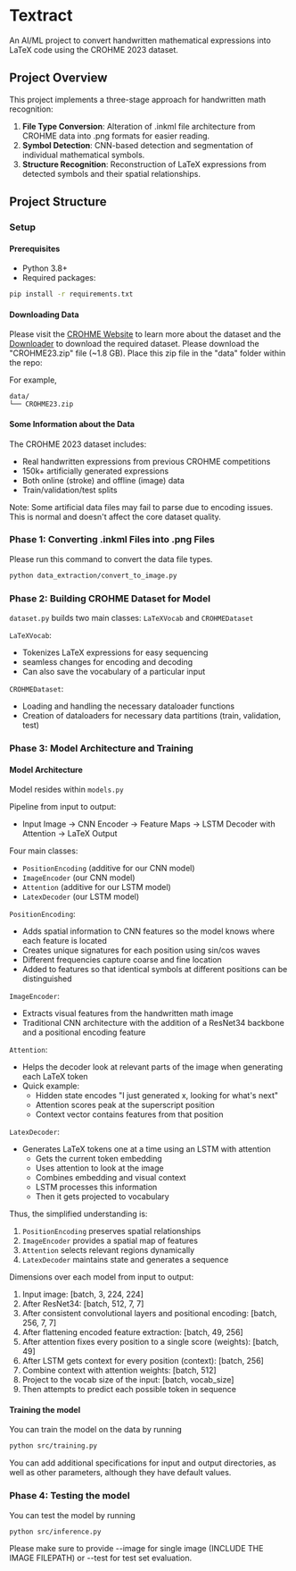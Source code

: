 # Textract
An AI/ML project to convert handwritten mathematical expressions into LaTeX code using the CROHME 2023 dataset.

## Project Overview

This project implements a three-stage approach for handwritten math recognition:
1. **File Type Conversion**: Alteration of .inkml file architecture from CROHME data into .png formats for easier reading.
2. **Symbol Detection**: CNN-based detection and segmentation of individual mathematical symbols.
3. **Structure Recognition**: Reconstruction of LaTeX expressions from detected symbols and their spatial relationships.

## Project Structure

### Setup
#### Prerequisites
- Python 3.8+
- Required packages:
```bash
pip install -r requirements.txt
```

#### Downloading Data
Please visit the [CROHME Website](https://crohme2023.ltu-ai.dev/data-tools/) to learn more about the dataset and the [Downloader](https://zenodo.org/records/8428035) to download the required dataset. Please download the "CROHME23.zip" file (~1.8 GB). Place this zip file in the "data" folder within the repo:

For example,
```
data/
└── CROHME23.zip
```

#### Some Information about the Data
The CROHME 2023 dataset includes:
- Real handwritten expressions from previous CROHME competitions
- 150k+ artificially generated expressions
- Both online (stroke) and offline (image) data
- Train/validation/test splits

Note: Some artificial data files may fail to parse due to encoding issues. This is normal and doesn't affect the core dataset quality.

### Phase 1: Converting .inkml Files into .png Files
Please run this command to convert the data file types.
```bash
python data_extraction/convert_to_image.py
```

### Phase 2: Building CROHME Dataset for Model
```dataset.py``` builds two main classes: ```LaTeXVocab``` and  ```CROHMEDataset```

```LaTeXVocab```:
- Tokenizes LaTeX expressions for easy sequencing
- seamless changes for encoding and decoding
- Can also save the vocabulary of a particular input

```CROHMEDataset```:
- Loading and handling the necessary dataloader functions
- Creation of dataloaders for necessary data partitions (train, validation, test)

### Phase 3: Model Architecture and Training

#### Model Architecture
Model resides within ```models.py```

Pipeline from input to output:
- Input Image → CNN Encoder → Feature Maps → LSTM Decoder with Attention → LaTeX Output

Four main classes:
- ```PositionEncoding``` (additive for our CNN model)
- ```ImageEncoder``` (our CNN model)
- ```Attention``` (additive for our LSTM model)
- ```LatexDecoder``` (our LSTM model)

```PositionEncoding```:
- Adds spatial information to CNN features so the model knows where each feature is located
- Creates unique signatures for each position using sin/cos waves
- Different frequencies capture coarse and fine location
- Added to features so that identical symbols at different positions can be distinguished

```ImageEncoder```:
- Extracts visual features from the handwritten math image
- Traditional CNN architecture with the addition of a ResNet34 backbone and a positional encoding feature

```Attention```:
- Helps the decoder look at relevant parts of the image when generating each LaTeX token
- Quick example:
  - Hidden state encodes "I just generated x, looking for what's next"
  - Attention scores peak at the superscript position
  - Context vector contains features from that position

```LatexDecoder```:
- Generates LaTeX tokens one at a time using an LSTM with attention
  - Gets the current token embedding
  - Uses attention to look at the image
  - Combines embedding and visual context
  - LSTM processes this information
  - Then it gets projected to vocabulary
 
Thus, the simplified understanding is:
1. ```PositionEncoding``` preserves spatial relationships
2. ```ImageEncoder``` provides a spatial map of features
3. ```Attention``` selects relevant regions dynamically
4. ```LatexDecoder``` maintains state and generates a sequence


Dimensions over each model from input to output:
1. Input image: [batch, 3, 224, 224]
2. After ResNet34: [batch, 512, 7, 7]
3. After consistent convolutional layers and positional encoding: [batch, 256, 7, 7]
4. After flattening encoded feature extraction: [batch, 49, 256]
5. After attention fixes every position to a single score (weights): [batch, 49]
6. After LSTM gets context for every position (context): [batch, 256]
7. Combine context with attention weights:  [batch, 512]
8. Project to the vocab size of the input: [batch, vocab_size]
9. Then attempts to predict each possible token in sequence

#### Training the model
You can train the model on the data by running
```bash
python src/training.py
```
You can add additional specifications for input and output directories, as well as other parameters, although they have default values.

### Phase 4: Testing the model
You can test the model by running
```bash
python src/inference.py
```
Please make sure to provide --image for single image (INCLUDE THE IMAGE FILEPATH) or --test for test set evaluation.
